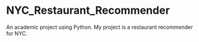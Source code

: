 # NYC_Restaurant_Recommender
An academic project using Python. My project is a restaurant recommender for NYC.
